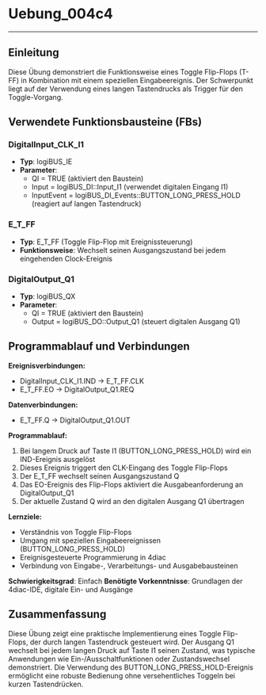 # Uebung_004c4

* * * * * * * * * *

## Einleitung
Diese Übung demonstriert die Funktionsweise eines Toggle Flip-Flops (T-FF) in Kombination mit einem speziellen Eingabeereignis. Der Schwerpunkt liegt auf der Verwendung eines langen Tastendrucks als Trigger für den Toggle-Vorgang.

## Verwendete Funktionsbausteine (FBs)

### DigitalInput_CLK_I1
- **Typ**: logiBUS_IE
- **Parameter**:
  - QI = TRUE (aktiviert den Baustein)
  - Input = logiBUS_DI::Input_I1 (verwendet digitalen Eingang I1)
  - InputEvent = logiBUS_DI_Events::BUTTON_LONG_PRESS_HOLD (reagiert auf langen Tastendruck)

### E_T_FF
- **Typ**: E_T_FF (Toggle Flip-Flop mit Ereignissteuerung)
- **Funktionsweise**: Wechselt seinen Ausgangszustand bei jedem eingehenden Clock-Ereignis

### DigitalOutput_Q1
- **Typ**: logiBUS_QX
- **Parameter**:
  - QI = TRUE (aktiviert den Baustein)
  - Output = logiBUS_DO::Output_Q1 (steuert digitalen Ausgang Q1)

## Programmablauf und Verbindungen

**Ereignisverbindungen:**
- DigitalInput_CLK_I1.IND → E_T_FF.CLK
- E_T_FF.EO → DigitalOutput_Q1.REQ

**Datenverbindungen:**
- E_T_FF.Q → DigitalOutput_Q1.OUT

**Programmablauf:**
1. Bei langem Druck auf Taste I1 (BUTTON_LONG_PRESS_HOLD) wird ein IND-Ereignis ausgelöst
2. Dieses Ereignis triggert den CLK-Eingang des Toggle Flip-Flops
3. Der E_T_FF wechselt seinen Ausgangszustand Q
4. Das EO-Ereignis des Flip-Flops aktiviert die Ausgabeanforderung an DigitalOutput_Q1
5. Der aktuelle Zustand Q wird an den digitalen Ausgang Q1 übertragen

**Lernziele:**
- Verständnis von Toggle Flip-Flops
- Umgang mit speziellen Eingabeereignissen (BUTTON_LONG_PRESS_HOLD)
- Ereignisgesteuerte Programmierung in 4diac
- Verbindung von Eingabe-, Verarbeitungs- und Ausgabebausteinen

**Schwierigkeitsgrad**: Einfach
**Benötigte Vorkenntnisse**: Grundlagen der 4diac-IDE, digitale Ein- und Ausgänge

## Zusammenfassung
Diese Übung zeigt eine praktische Implementierung eines Toggle Flip-Flops, der durch langen Tastendruck gesteuert wird. Der Ausgang Q1 wechselt bei jedem langen Druck auf Taste I1 seinen Zustand, was typische Anwendungen wie Ein-/Ausschaltfunktionen oder Zustandswechsel demonstriert. Die Verwendung des BUTTON_LONG_PRESS_HOLD-Ereignis ermöglicht eine robuste Bedienung ohne versehentliches Toggeln bei kurzen Tastendrücken.